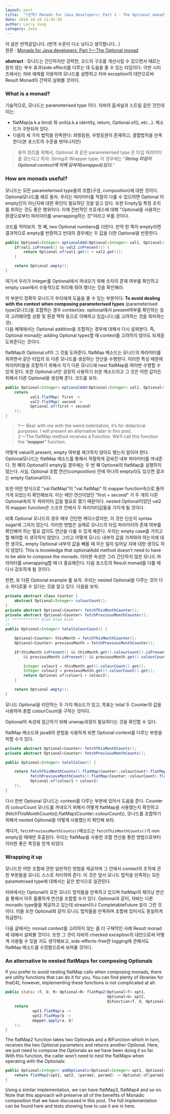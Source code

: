 ```yaml
---
layout: post
title:  "[번역] Monads for Java developers: Part 1 — The Optional monad"
date: 2018-10-10 22:42:50
author: Larry Jung
category: Java
---
```


이 글은 번역글입니다. (번역 수준이 다소 낮다고 생각합니다.. )    
원문 : [Monads for Java developers: Part 1 — The Optional monad](https://medium.com/@afcastano/monads-for-java-developers-part-1-the-optional-monad-aa6e797b8a6e)  

__abstract__ : 모나드는 간단하지만 강력한, 코드의 구조를 개선시킬 수 있으면서 때로는 원치 않는 부수 효과(side effect)를 다루는 데 도움을 줄 수 있는 타입이다. 이번 시리즈에서는 자바 예제를 이용하여 모나드를 설명하고 자바 exception의 대안으로써 Result Monad의 간략히 살펴볼 것이다.   

### What is a monad?  
기술적으로, 모나드는 parameterised type 이다. 자바의 옵셔널과 스트림 같은 것인데 이는:   
- flatMap(a.k.a bind) 와 unit(a.k.a identity, return, Optional.of(), etc...). 메소드가 구현되어 있다.  
- 다음의 세 가지 법칙을 만족한다: 좌항등원, 우항등원이 존재하고, 결합법칙을 만족한다(본 포스트의 수준을 벗어나지만)  

> 용어 정리를 위해서, Optional<String> 과 같은 parameterised type 은 타입 파라미터를 갖는다고 하자: String과 Wrapper type: 이 경우에는 "___String 타입이 Optional context에 의해 감싸져(wrapped)있다.___"  

### How are monads useful?  
모나드는 모든 parameterised type들의 조합(구성, composition)에 대한 것이다. Optional모나드를 예로 들자. 우리는 파라미터를 적절히 다룰 수 있으려면 Optional 이 empty인지 아닌지에 대한 확인이 필요하단 것을 알고 있다. 또한 Empty일 특정 조치를 취하는 것도 좋은 행위이다. 이제 전반적인 프로세스에 대해 "Optional을 사용하는 환경으로부터 파라미터를 unwrapping하는 것"이라고 부를 것이다.  

코드를 적어보자. 첫 째, two Optional numbers를 더한다. 만약 한 쪽이 empty라면 결과적으로 empty를 반환하고 반대의 경우에는 두 값을 더한 Optional을 반환한다.  

```java
public Optional<Integer> optionalAdd(Optional<Integer> val1, Optional<Integer> val2) {
    if(val1.isPresent() && val2.isPresent()) {
        return Optional.of(val1.get() + val2.get());
    }

    return Optional.empty();
}
```

여기서 우리가 Integer를 Optional에서 꺼내오기 위해 숫자의 존재 여부를 확인하고 empty case에서 수동적으로 처리해 줘야 했다는 것을 확인해라.  

이 부분이 정확히 모나드가 우리에게 도움을 줄 수 있는 부분이다:
__To avoid dealing with the context when composing parameterised types__ (parameterised type(모나드)을 조합하는 경우 context(ex. optional에서 present여부를 확인하는 등의 고려해야할 상황 및 환경 맥락 등으로 이해하고 있습니다.)를 고려하는 것을 회피하는 것).  
다음 예제에서는 Optional addition을 조합하는 경우에 대해서 다시 살펴본다. 즉, Optional monad는 adding Optional types할 때 context를 고려하지 않아도 되게끔 도와준다는 것이다.  

flatMap과 Optional.of이 그 것을 도와준다. flatMap 메소드는 모나드의 파라미터를 취하면서 같은 타입의 또 다른 모나드를 생성하는 연산을 수행한다. 이러한 특성 때문에 파리미터들을 조합하기 위해서 각기 다른 모나드에 nest flatMap을 여러번 수행할 수 있게 된다. 또한 Optional.of은 굉장히 사용하기 쉬운 메소드이고 그 것은 어떤 값이든 취해서 다른 Optional을 생성해 준다. 코드를 보자.  

```java
public Optional<Integer> optionalAdd(Optional<Integer> val1, Optional<Integer> val2) {
    return
           val1.flatMap( first ->
           val2.flatMap( second ->
           Optional.of(first + second)
    ));
}
```

> 1 — 
Bear with me with the weird indentation, it’s for didactical purposes. I will present an alternative later in this post.  
2 — The flatMap method receives a Function. We’ll call this function the “__mapper__” function.  

어떻게 value의 present, empty 여부를 체크하지 않아도 됐는지 알아야 한다. Optional모나드는 flatMap 메소드를 통해서 적절하게 감싸진 내부 파라미터를 꺼내준다. 첫 째의 Optional이 empty일 경우에는 두 번 째 Optional의 flatMap을 실행하지 않는다. 사실, Optional 조합 연산(composition) 안에 하나의 empty라도 있으면 결과는 empty Optional이다.  

또한 어떤 방식으로 "val.flatMap"이 "val.flatMap" 의 mapper function속으로 들어가게 되었는지 확인해보자. 이는 메인 연산이었던 "first + second" 가 두 개의 다른 Optional속의 두 파라미터 값을 필요로 했기 때문이다. nested Optional이었던 val2의 mapper function은 스코프 안에서 두 파라미터값들을 가지게 될 것이다.  

비록 Optional 모나드의 경우 매우 간단한 케이스였지만, 이 것은 단순히 syntax sugar에 그치지 않는다. 이러한 방법은 실제로 모나드의 타입 파라미터의 존재 여부를 확인해야 하는 필요 없이도 연산을 다룰 수 있게 해준다. 우리는 empty case를 가지고 뭘 해야할 지 생각하지 않았다. 그리고 어떻게 모나드 내부의 값을 가져와야 하는지에 대한 생각도, empty Optional 내부의 값을 빼올 때 무슨 일이 일어날 지에 대한 생각도 하지 않았다. This is knowledge that optionalAdd method doesn’t need to have to be able to compose the monads. 이러한 속성은 그리 간단하지 않은 모나드 파라미터를 unwrapping할 때 더 중요해진다. 다음 포스트의 Result monad를 다룰 때 다시 강조하게 될 것이다.  

한편, 또 다른 Optional example 를 보자. 우리는 nested Optional을 다루는 것이 다소 까다로울 수 있다는 것을 알고 있다. 다음을 보자.  

```java
private abstract class Counter {
    abstract Optional<Integer> colourCount();
}
private abstract Optional<Counter> fetchThisMonthCounter();
private abstract Optional<Counter> fetchPreviousMonthCounter();
// ************ blah blah blah
// ...
public Optional<Integer> totalColourCount() {

    Optional<Counter> thisMonth = fetchThisMonthCounter();
    Optional<Counter> previousMonth = fetchPreviousMonthCounter();

    if(thisMonth.isPresent() && thisMonth.get().colourCount().isPresent()
        && previousMonth.isPresent() && previousMonth.get().colourCount().isPresent()) {

        Integer colour1 = thisMonth.get().colourCount().get();
        Integer colour2 = previousMonth.get().colourCount().get();
        return Optional.of(colour1 + colour2);
    }

    return Optional.empty();
}
```  

모나드 Optional<Counter>을 리턴하는 두 가지 메소드가 있고, 목표는 total 두 Counter의 값을 사용하여 총합 colourCount을 구하는 것이다.  

Optional<Counter>의 속성에 접근하기 위해 unwrap과정이 필요하다는 것을 확인할 수 있다.  

flatMap 메소드와 java8의 문법을 사용하게 되면 Optional context를 다루는 부분을 피할 수가 있다.  

```java
private abstract Optional<Counter> fetchThisMonthCounts();
private abstract Optional<Counter> fetchPreviousMonthCounts();

public Optional<Integer> totalColour() {

    return fetchThisMonthCounts().flatMap(Counter::colourCount).flatMap(colour1 ->
           fetchPreviousMonthCounts().flatMap(Counter::colourCount).flatMap(colour2 ->
           Optional.of(colour1 + colour2)
    ));
}
```

다시 한번 Optional 모나드는 context를 다루는 부분에 있어서 도움을 준다. Counter의 colourCount 모나드를 꺼내오기 위해서 어떻게 flatMap을 사용했는지 확인하고(fetchThisMonthCounts().flatMap(Counter::colourCount)), 모나드를 조합하기 위해서 nested Optional을 어떻게 사용했는지 확인해 보라.  

게다가, `fetchPreviousMonthCounts()`메소드는 `fetchThisMonthCounts()`가 non empty일 때에만 호출된다. 우리는 flatMap을 사용한 조합 연산을 통한 방법으로부터 이러한 좋은 특징을 얻게 되었다.  

### Wrapping it up  
모나드란 어떤 조합에 관한 일반적인 방법을 제공하며 그 안에서 context의 조작에 관한 부분들을 모나드 스스로 처리하여 준다. 이 것은 앞서 모나드 법칙을 만족하는 모든 parametrised type에 대해서는 같은 방식으로 일관된다.  

자바에서는 Optional이 모든 모나드 법칙들을 만족하고 있으며 flatMap의 체이닝 연산을 통해서 아주 훌륭하게 연산을 조합할 수가 있다. Optional과 같이, 자바는 다른 monadic type들을 제공하고 있는데 stream이나 CompletableFuture 등이 그런 것이다. 이들 또한 Optional와 같이 모나드 법칙들을 만족하며 조합에 있어서도 동일하게 취급한다.  

다음 글에서는 monad context를 고려하지 않는 좀 더 구체적인 사례 Result monad에 대해서 살펴볼 것이다. 또한 그 것이 자바의 checked exception의 대안으로써 어떻게 사용될 수 있을 지도 생각해보고, side-effects-free한 logging에 관해서도 flatMap 메소드를 수정함으로써 보여줄 것이다.  

### An alternative to nested flatMaps for composing Optionals
If you prefer to avoid nesting flatMap calls when composing monads, there are utility functions that can do it for you. You can find plenty of libraries for that[4], however, implementing these functions is not complicated at all:  

```java
public static <T, U, R> Optional<R> flatMap2(Optional<T> opt1,
                                             Optional<U> opt2,
                                             BiFunction<T, U, Optional<R>> mapper) {
    return
            opt1.flatMap(a ->
            opt2.flatMap(b ->
            mapper.apply(a, b)
    ));
}
```  

The flatMap2 function takes two Optionals and a BiFunction which in turn, receives the two Optional parameters and returns another Optional. Here, we just need to compose the Optionals as we have been doing it so far. With this function, the caller won’t need to nest the flatMaps when operating with the Optionals:  

```java
public Optional<Integer> addOptionals(Optional<Integer> opt1, Optional<Integer> opt2) {
    return flatMap2(opt1, opt2, (param1, param2) -> Optional.of(param1 + param2));
}
```  

Using a similar implementation, we can have flatMap3, flatMap4 and so on. Note that this approach will preserve all of the benefits of Monadic composition that we have discussed in this post.
The full implementation can be found here and tests showing how to use it are in here.  
